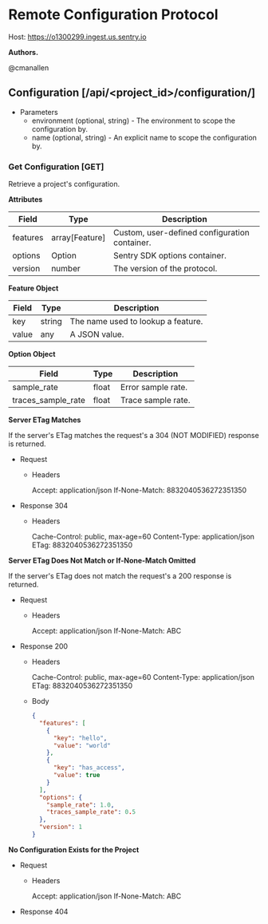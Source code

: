 # Remote Configuration Protocol

Host: https://o1300299.ingest.us.sentry.io

**Authors.**

@cmanallen

## Configuration [/api/<project_id>/configuration/]

- Parameters
  - environment (optional, string) - The environment to scope the configuration by.
  - name (optional, string) - An explicit name to scope the configuration by.

### Get Configuration [GET]

Retrieve a project's configuration.

**Attributes**

| Field    | Type           | Description                                   |
| -------- | -------------- | --------------------------------------------- |
| features | array[Feature] | Custom, user-defined configuration container. |
| options  | Option         | Sentry SDK options container.                 |
| version  | number         | The version of the protocol.                  |

**Feature Object**

| Field | Type   | Description                        |
| ----- | ------ | ---------------------------------- |
| key   | string | The name used to lookup a feature. |
| value | any    | A JSON value.                      |

**Option Object**

| Field              | Type  | Description        |
| ------------------ | ----- | ------------------ |
| sample_rate        | float | Error sample rate. |
| traces_sample_rate | float | Trace sample rate. |

**Server ETag Matches**

If the server's ETag matches the request's a 304 (NOT MODIFIED) response is returned.

- Request

  - Headers

    Accept: application/json
    If-None-Match: 8832040536272351350

- Response 304

  - Headers

    Cache-Control: public, max-age=60
    Content-Type: application/json
    ETag: 8832040536272351350

**Server ETag Does Not Match or If-None-Match Omitted**

If the server's ETag does not match the request's a 200 response is returned.

- Request

  - Headers

    Accept: application/json
    If-None-Match: ABC

- Response 200

  - Headers

    Cache-Control: public, max-age=60
    Content-Type: application/json
    ETag: 8832040536272351350

  - Body

    ```json
    {
      "features": [
        {
          "key": "hello",
          "value": "world"
        },
        {
          "key": "has_access",
          "value": true
        }
      ],
      "options": {
        "sample_rate": 1.0,
        "traces_sample_rate": 0.5
      },
      "version": 1
    }
    ```

**No Configuration Exists for the Project**

- Request

  - Headers

    Accept: application/json
    If-None-Match: ABC

- Response 404
